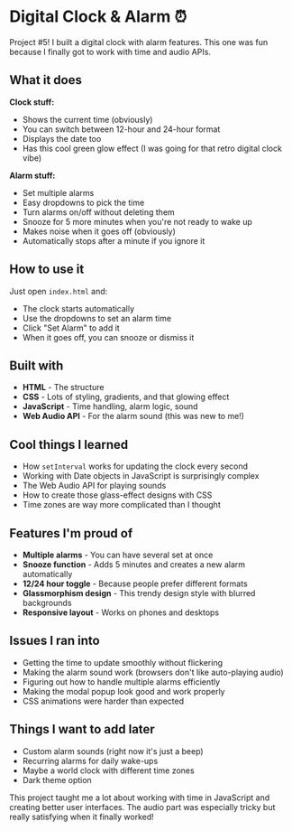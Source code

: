 # Digital Clock & Alarm ⏰

Project #5! I built a digital clock with alarm features. This one was fun because I finally got to work with time and audio APIs.

## What it does

**Clock stuff:**
- Shows the current time (obviously)
- You can switch between 12-hour and 24-hour format
- Displays the date too
- Has this cool green glow effect (I was going for that retro digital clock vibe)

**Alarm stuff:**
- Set multiple alarms
- Easy dropdowns to pick the time
- Turn alarms on/off without deleting them
- Snooze for 5 more minutes when you're not ready to wake up
- Makes noise when it goes off (obviously)
- Automatically stops after a minute if you ignore it

## How to use it

Just open `index.html` and:
- The clock starts automatically
- Use the dropdowns to set an alarm time
- Click "Set Alarm" to add it
- When it goes off, you can snooze or dismiss it

## Built with

- **HTML** - The structure
- **CSS** - Lots of styling, gradients, and that glowing effect
- **JavaScript** - Time handling, alarm logic, sound
- **Web Audio API** - For the alarm sound (this was new to me!)

## Cool things I learned

- How `setInterval` works for updating the clock every second
- Working with Date objects in JavaScript is surprisingly complex
- The Web Audio API for playing sounds
- How to create those glass-effect designs with CSS
- Time zones are way more complicated than I thought

## Features I'm proud of

- **Multiple alarms** - You can have several set at once
- **Snooze function** - Adds 5 minutes and creates a new alarm automatically
- **12/24 hour toggle** - Because people prefer different formats
- **Glassmorphism design** - This trendy design style with blurred backgrounds
- **Responsive layout** - Works on phones and desktops

## Issues I ran into

- Getting the time to update smoothly without flickering
- Making the alarm sound work (browsers don't like auto-playing audio)
- Figuring out how to handle multiple alarms efficiently
- Making the modal popup look good and work properly
- CSS animations were harder than expected

## Things I want to add later

- Custom alarm sounds (right now it's just a beep)
- Recurring alarms for daily wake-ups
- Maybe a world clock with different time zones
- Dark theme option

This project taught me a lot about working with time in JavaScript and creating better user interfaces. The audio part was especially tricky but really satisfying when it finally worked!
